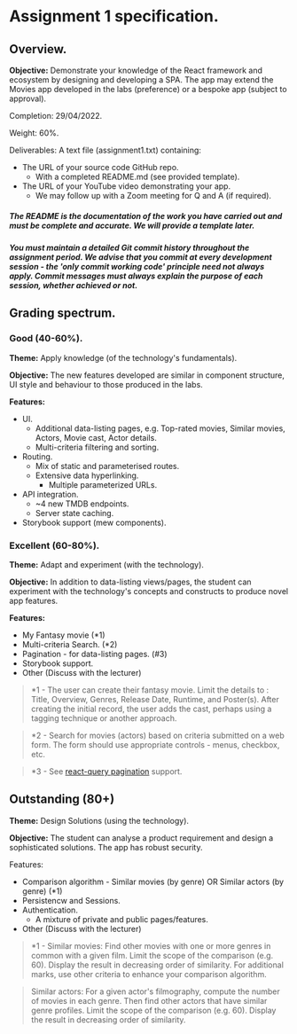 
# Assignment 1 specification.

## Overview.

__Objective:__ Demonstrate your knowledge of the React framework and ecosystem by designing and developing a SPA. The app may extend the Movies app developed in the labs (preference) or a bespoke app (subject to approval).

Completion: 29/04/2022.

Weight: 60%.

Deliverables:
A text file (assignment1.txt) containing:
+ The URL of your source code GitHub repo.
     + With a completed README.md (see provided template).
+ The URL of your YouTube video demonstrating your app.
    + We may follow up with a Zoom meeting for Q and A (if required).

##### The README is the documentation of the work you have carried out and must be complete and accurate. We will provide a template later.

##### You must maintain a detailed Git commit history throughout the assignment period. We advise that you commit at every development session - the 'only commit working code' principle need not always apply. Commit messages must always explain the purpose of each session, whether achieved or not.

## Grading spectrum.

### Good (40-60%).
__Theme:__ Apply knowledge (of the technology's fundamentals).

__Objective:__ The new features developed are similar in component structure, UI style and behaviour to those produced in the labs.

__Features:__
+ UI.
    + Additional data-listing pages, e.g. Top-rated movies, Similar movies, Actors, Movie cast, Actor details.
    + Multi-criteria filtering and sorting.
+ Routing.
    + Mix of static and parameterised routes.
    + Extensive data hyperlinking.
        + Multiple parameterized URLs.  
+ API integration.
    + ~4 new TMDB endpoints. 
    + Server state caching.
+ Storybook support (mew components).

### Excellent (60-80%).
__Theme:__ Adapt and experiment (with the technology).

__Objective:__ In addition to data-listing views/pages, the student can experiment with the technology's concepts and constructs to produce novel app features.  

__Features:__
+ My Fantasy movie (*1)
+ Multi-criteria Search. (*2)
+ Pagination - for data-listing pages. (#3)   
+ Storybook support.
+ Other (Discuss with the lecturer)

>*1 - The user can create their fantasy movie. Limit the details to : 
Title, Overview, Genres, Release Date, Runtime, and Poster(s). After creating the initial record, the user adds the cast, perhaps using a tagging technique or another approach.

>*2 - Search for movies (actors) based on criteria submitted on a web form. The form should use appropriate controls - menus, checkbox, etc.

>*3 - See [react-query pagination][pagination] support.

## Outstanding (80+)
__Theme:__ Design Solutions (using the technology).

__Objective:__ The student can analyse a product requirement and design a sophisticated solutions. The app has robust security.

Features:
+ Comparison algorithm - Similar movies (by genre) OR Similar actors (by genre) (*1)
+ Persistencw and Sessions.
+ Authentication.
    + A mixture of private and public pages/features.
+ Other (Discuss with the lecturer)

>*1 - Similar movies: Find other movies with one or more genres in common with a given film. Limit the scope of the comparison (e.g. 60). Display the result in decreasing order of similarity. For additional marks, use other criteria to enhance your comparison algorithm. 

>Similar actors: For a given actor's filmography, compute the number of movies in each genre. Then find other actors that have similar genre profiles. Limit the scope of the comparison (e.g. 60). Display the result in decreasing order of similarity.
 
[pagination]: https://react-query.tanstack.com/guides/paginated-queries